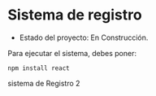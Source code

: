 <h1> Sistema de registro</h1>

- Estado del proyecto: En Construcción.

Para ejecutar el sistema, debes poner:

```npm install react```

sistema de Registro 2
